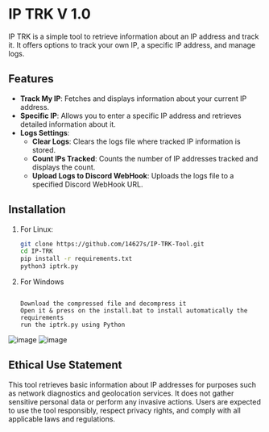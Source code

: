 


# IP TRK V 1.0


IP TRK is a simple tool to retrieve information about an IP address and track it. It offers options to track your own IP, a specific IP address, and manage logs.

## Features

- **Track My IP**: Fetches and displays information about your current IP address.
- **Specific IP**: Allows you to enter a specific IP address and retrieves detailed information about it.
- **Logs Settings**:
  - **Clear Logs**: Clears the logs file where tracked IP information is stored.
  - **Count IPs Tracked**: Counts the number of IP addresses tracked and displays the count.
  - **Upload Logs to Discord WebHook**: Uploads the logs file to a specified Discord WebHook URL.

## Installation

1. For Linux:
   ```bash
   git clone https://github.com/14627s/IP-TRK-Tool.git
   cd IP-TRK
   pip install -r requirements.txt
   python3 iptrk.py
2. For Windows
      ```bash![Uploading 344427665-596f133a-ec8b-4599-b045-4c5e2e644cc9 copy.png…]()

   Download the compressed file and decompress it
   Open it & press on the install.bat to install automatically the requirements
   run the iptrk.py using Python
![image](https://github.com/14627s/IP-TRK-Tool/assets/173080010/176b5904-c5e7-4ccf-869e-9ede00708d03)
![image](https://github.com/14627s/IP-TRK-Tool/assets/173080010/760e423b-cb0a-428a-b80e-690ca017c2c8)




## Ethical Use Statement

This tool retrieves basic information about IP addresses for purposes such as network diagnostics and geolocation services. It does not gather sensitive personal data or perform any invasive actions. Users are expected to use the tool responsibly, respect privacy rights, and comply with all applicable laws and regulations.
